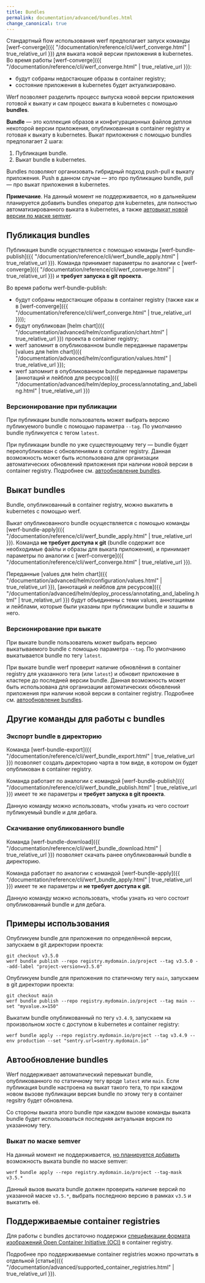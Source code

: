 ```yaml
---
title: Bundles
permalink: documentation/advanced/bundles.html
change_canonical: true
---
```


Стандартный flow использования werf предполагает запуск команды [werf-converge]({{ "/documentation/reference/cli/werf_converge.html" | true_relative_url }}) для выката новой версии приложения в kubernetes. Во время работы [werf-converge]({{ "/documentation/reference/cli/werf_converge.html" | true_relative_url }}):
 - будут собраны недостающие образы в container registry;
 - состояние приложения в kubernetes будет актуализировано.

Werf позволяет разделить процесс выпуска новой версии приложения готовой к выкату и сам процесс выката в kubernetes с помощью **bundles**.

**Bundle** — это коллекция образов и конфигурационных файлов деплоя некоторой версии приложения, опубликованная в container registry и готовая к выкату в kubernetes. Выкат приложения с помощью bundles предполагает 2 шага:
  1. Публикация bundle.
  2. Выкат bundle в kubernetes.

Bundles позволяют организовать гибридный подход push-pull к выкату приложения. Push в данном случае — это про публикацию bundle, pull — про выкат приложения в kubernetes.

**Примечание**. На данный момент не поддерживается, но в дальнейшем планируется добавить bundles оператор для kubernetes, для полностью автоматизированного выката в kubernetes, а также [автовыкат новой версии по маске semver](#выкат-по-маске-semver).

## Публикация bundles

Публикация bundle осуществляется с помощью команды [werf-bundle-publish]({{ "/documentation/reference/cli/werf_bundle_apply.html" | true_relative_url }}). Команда принимает параметры по аналогии с [werf-converge]({{ "/documentation/reference/cli/werf_converge.html" | true_relative_url }}) и **требует запуска в git проекта**.

Во время работы werf-bundle-publish:
 - будут собраны недостающие образы в container registry (также как и в [werf-converge]({{ "/documentation/reference/cli/werf_converge.html" | true_relative_url }}));
 - будут опубликован [helm chart]({{ "/documentation/advanced/helm/configuration/chart.html" | true_relative_url }}) проекта в container registry;
 - werf запомнит в опубликованном bundle переданные параметры [values для helm chart]({{ "/documentation/advanced/helm/configuration/values.html" | true_relative_url }});
 - werf запомнит в опубликованном bundle переданные параметры [аннотаций и лейблов для ресурсов]({{ "/documentation/advanced/helm/deploy_process/annotating_and_labeling.html" | true_relative_url }})

### Версионирование при публикации

При публикации bundle пользователь может выбрать версию публикуемого bundle с помощью параметра `--tag`. По умолчанию bundle публикуется с тегом `latest`.

При публикации bundle по уже существующему тегу — bundle будет переопубликован с обновлениями в container registry. Данная возможность может быть использована для организации автоматических обновлений приложения при наличии новой версии в container registry. Подробнее см. [автообновление bundles](#автообновление-bundles).

## Выкат bundles

Bundle, опубликованный в container registry, можно выкатить в kubernetes с помощью werf.

Выкат опубликованного bundle осуществляется с помощью команды [werf-bundle-apply]({{ "/documentation/reference/cli/werf_bundle_apply.html" | true_relative_url }}). Команда **не требует доступа к git** (bundle содержит все необходимые файлы и образы для выката приложения), и принимает параметры по аналогии с [werf-converge]({{ "/documentation/reference/cli/werf_converge.html" | true_relative_url }}).

Переданные [values для helm chart]({{ "/documentation/advanced/helm/configuration/values.html" | true_relative_url }}), [аннотаций и лейблов для ресурсов]({{ "/documentation/advanced/helm/deploy_process/annotating_and_labeling.html" | true_relative_url }}) будут объединены с теми values, аннотациями и лейблами, которые были указаны при публикации bundle и зашиты в него.

### Версионирование при выкате

При выкате bundle пользователь может выбрать версию выкатываемого bundle с помощью параметра `--tag`. По умолчанию выкатывается bundle по тегу `latest`.

При выкате bundle werf проверит наличие обновлёния в container registry для указанного тега (или `latest`) и обновит приложение в кластере до последней версии bundle. Данная возможность может быть использована для организации автоматических обновлений приложения при наличии новой версии в container registry. Подробнее см. [автообновление bundles](#автообновление-bundles).

## Другие команды для работы с bundles

### Экспорт bundle в директорию

Команда [werf-bundle-export]({{ "/documentation/reference/cli/werf_bundle_export.html" | true_relative_url }}) позволяет создать директорию чарта в том виде, в котором он будет опубликован в container registry.

Команда работает по аналогии с командой [werf-bundle-publish]({{ "/documentation/reference/cli/werf_bundle_publish.html" | true_relative_url }}) имеет те же параметры и **требует запуска в git проекта**.

Данную команду можно использовать, чтобы узнать из чего состоит публикуемый bundle и для дебага.

### Скачивание опубликованного bundle

Команда [werf-bundle-download]({{ "/documentation/reference/cli/werf_bundle_download.html" | true_relative_url }}) позволяет скачать ранее опубликованный bundle в директорию.

Команда работает по аналогии с командой [werf-bundle-apply]({{ "/documentation/reference/cli/werf_bundle_apply.html" | true_relative_url }}) имеет те же параметры и **не требует доступа к git**.

Данную команду можно использовать, чтобы узнать из чего состоит опубликованный bundle и для дебага.

## Примеры использования

Опубликуем bundle для приложения по определённой версии, запускаем в git директории проекта:

```
git checkout v3.5.0
werf bundle publish --repo registry.mydomain.io/project --tag v3.5.0 --add-label "project-version=v3.5.0"
```

Опубликуем bundle для приложения по статичному тегу `main`, запускаем в git директории проекта:

```
git checkout main
werf bundle publish --repo registry.mydomain.io/project --tag main --set "myvalue.x=150"
```

Выкатим bundle опубликованный по тегу `v3.4.9`, запускаем на произвольном хосте с доступом в kubernetes и container registry:

```
werf bundle apply --repo registry.mydomain.io/project --tag v3.4.9 --env production --set "sentry.url=sentry.mydomain.io"
```

## Автообновление bundles

Werf поддерживает автоматический перевыкат bundle, опубликованного по статичному тегу вроде `latest` или `main`. Если публикация bundle настроена на выкат такого тега, то при каждом новом вызове публикации версия bundle по этому тегу в container regsitry будет обновлена.

Со стороны выката этого bundle при каждом вызове команды выката bundle будет использоваться последняя актуальная версия по указанному тегу.

### Выкат по маске semver

На данный момент не поддерживается, [но планируется добавить](https://github.com/werf/werf/issues/3169) возможность выката bundle по маске semver:

```
werf bundle apply --repo registry.mydomain.io/project --tag-mask v3.5.*
```

Данный вызов выката bundle должен проверить наличие версий по указанной маске `v3.5.*`, выбрать последнюю версию в рамках `v3.5` и выкатить её.

## Поддерживаемые container registries

Для работы с bundles достаточно поддержки [спецификации формата изображений Open Container Initiative (OCI)](https://github.com/opencontainers/image-spec) в container registry.

Подробнее про поддерживаемые container registries можно прочитать в отдельной [статье]({{ "/documentation/advanced/supported_container_registries.html" | true_relative_url }}).
